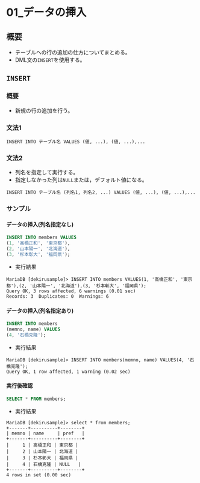 01\_データの挿入
===

## 概要

- テーブルへの行の追加の仕方についてまとめる。
- DML文の`INSERT`を使用する。

## `INSERT`

### 概要

- 新規の行の追加を行う。

### 文法1

`INSERT INTO テーブル名 VALUES (値, ...), (値, ...),... `

### 文法2

- 列名を指定して実行する。
- 指定しなかった列は`NULL`または，デフォルト値になる。

`INSERT INTO テーブル名 (列名1, 列名2, ...) VALUES (値, ...), (値, ...),... `

### サンプル

#### データの挿入(列名指定なし)

```SQL
INSERT INTO members VALUES
(1, '高橋正和', '東京都'),
(2, '山本陽一', '北海道'),
(3, '杉本彰大', '福岡県');
```

- 実行結果

```
MariaDB [dekirusample]> INSERT INTO members VALUES(1, '高橋正和', '東京都'),(2, '山本陽一', '北海道'),(3, '杉本彰大', '福岡県');
Query OK, 3 rows affected, 6 warnings (0.01 sec)
Records: 3  Duplicates: 0  Warnings: 6
```

#### データの挿入(列名指定あり)

```SQL
INSERT INTO members
(memno, name) VALUES
(4, '石橋克隆');
```

- 実行結果

```
MariaDB [dekirusample]> INSERT INTO members(memno, name) VALUES(4, '石橋克隆');
Query OK, 1 row affected, 1 warning (0.02 sec)
```

#### 実行後確認

```SQL
SELECT * FROM members;
```

- 実行結果

```
MariaDB [dekirusample]> select * from members;
+-------+----------+--------+
| memno | name     | pref   |
+-------+----------+--------+
|     1 | 高橋正和 | 東京都 |
|     2 | 山本陽一 | 北海道 |
|     3 | 杉本彰大 | 福岡県 |
|     4 | 石橋克隆 | NULL   |
+-------+----------+--------+
4 rows in set (0.00 sec)
```
